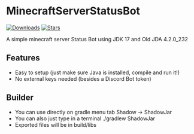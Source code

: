 # MinecraftServerStatusBot

[![Downloads](https://img.shields.io/github/downloads/noysteque/MinecraftServerStatusBot/total.svg)](https://github.com/noysteque/MinecraftServerStatusBot/releases/tag/Source)
[![Stars](https://img.shields.io/github/stars/noysteque/MinecraftServerStatusBot.svg)](https://github.com/noysteque/MinecraftServerStatusBot/stargazers)


A simple minecraft server Status Bot using JDK 17 and Old JDA 4.2.0_232

## Features
  * Easy to setup (just make sure Java is installed, compile and run it!)
  * No external keys needed (besides a Discord Bot token)

## Builder
  * You can use directly on gradle menu tab Shadow -> ShadowJar
  * You can also just type in a terminal ./gradlew ShadowJar
  * Exported files will be in build/libs
